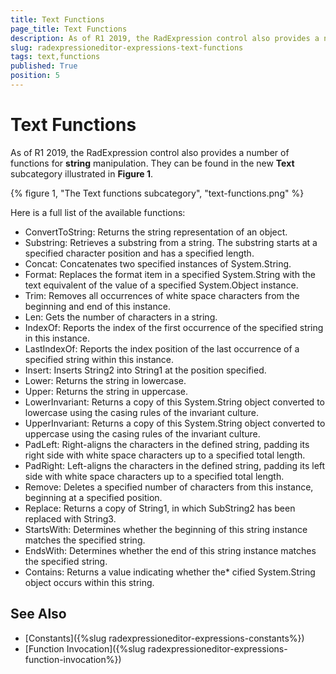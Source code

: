 ```yaml
---
title: Text Functions
page_title: Text Functions
description: As of R1 2019, the RadExpression control also provides a number of functions for string manipulation.
slug: radexpressioneditor-expressions-text-functions
tags: text,functions
published: True
position: 5
---
```


# Text Functions

As of R1 2019, the RadExpression control also provides a number of functions for **string** manipulation. They can be found in the new **Text** subcategory illustrated in **Figure 1**.
 
{% figure 1, "The Text functions subcategory", "text-functions.png" %}

Here is a full list of the available functions:

* ConvertToString: Returns the string representation of an object.
* Substring: Retrieves a substring from a string. The substring starts at a specified character position and has a specified length.
* Concat: Concatenates two specified instances of System.String.
* Format: Replaces the format item in a specified System.String with the text equivalent of the value of a specified System.Object instance.
* Trim: Removes all occurrences of white space characters from the beginning and end of this instance.
* Len: Gets the number of characters in a string.
* IndexOf: Reports the index of the first occurrence of the specified string in this instance.
* LastIndexOf: Reports the index position of the last occurrence of a specified string within this instance.
* Insert: Inserts String2 into String1 at the position specified.
* Lower: Returns the string in lowercase.
* Upper: Returns the string in uppercase.
* LowerInvariant: Returns a copy of this System.String object converted to lowercase using the casing rules of the invariant culture.
* UpperInvariant: Returns a copy of this System.String object converted to uppercase using the casing rules of the invariant culture.
* PadLeft: Right-aligns the characters in the defined string, padding its right side with white space characters up to a specified total length.
* PadRight: Left-aligns the characters in the defined string, padding its left side with white space characters up to a specified total length.
* Remove: Deletes a specified number of characters from this instance, beginning at a specified position.
* Replace: Returns a copy of String1, in which SubString2 has been replaced with String3.
* StartsWith: Determines whether the beginning of this string instance matches the specified string.
* EndsWith: Determines whether the end of this string instance matches the specified string.
* Contains: Returns a value indicating whether the* cified System.String object occurs within this string.

## See Also

* [Constants]({%slug radexpressioneditor-expressions-constants%})
* [Function Invocation]({%slug radexpressioneditor-expressions-function-invocation%})
